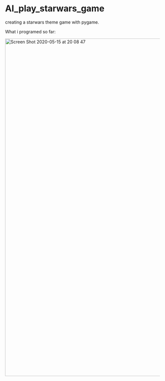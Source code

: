 # AI_play_starwars_game
creating a starwars theme game with pygame.

What i programed so far:

<img width="1100" alt="Screen Shot 2020-05-15 at 20 08 47" src="https://user-images.githubusercontent.com/44576768/82104213-558d6700-96ec-11ea-9b83-4530f5f88d9f.png">

